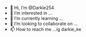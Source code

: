- 👋 Hi, I’m @Darkie254
- 👀 I’m interested in ...
- 🌱 I’m currently learning ...
- 💞️ I’m looking to collaborate on ...
- 📫 How to reach me ...ig darkie_ke

<!---
Darkie254/Darkie254 is a ✨ special ✨ repository because its `README.md` (this file) appears on your GitHub profile.
You can click the Preview link to take a look at your changes.
--->
